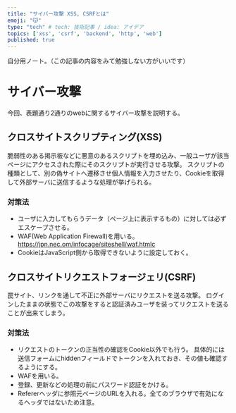 ```yaml
---
title: "サイバー攻撃 XSS, CSRFとは"
emoji: "😽"
type: "tech" # tech: 技術記事 / idea: アイデア
topics: ['xss', 'csrf', 'backend', 'http', 'web']
published: true
---
```

自分用ノート。（この記事の内容をみて勉強しない方がいいです）
# サイバー攻撃
今回、表題通り2通りのwebに関するサイバー攻撃を説明する。
## クロスサイトスクリプティング(XSS)
脆弱性のある掲示板などに悪意のあるスクリプトを埋め込み、一般ユーザが該当ページにアクセスされた際にそのスクリプトが実行させる攻撃。
スクリプトの種類として、別の偽サイトへ遷移させ個人情報を入力させたり、Cookieを取得して外部サーバに送信するような処理が挙げられる。
### 対策法
- ユーザに入力してもらうデータ（ページ上に表示するもの）に対しては必ずエスケープさせる。
- WAF(Web Application Firewall)を用いる。
https://jpn.nec.om/infocage/siteshell/waf.htmlc
- CookieはJavaScript側から取得できないように設定しておく。
## クロスサイトリクエストフォージェリ(CSRF)
罠サイト、リンクを通して不正に外部サーバにリクエストを送る攻撃。
ログインしたままの状態でこの攻撃をすると認証済みユーザを装ってリクエストを送ることが出来てしまう。
### 対策法
- リクエストのトークンの正当性の確認をCookie以外でも行う。
具体的には送信フォームにhiddenフィールドでトークンを入れておき、その値も確認するようにする。
- WAFを用いる。
- 登録、更新などの処理の前にパスワード認証をかける。
- Refererヘッダに参照元ページのURLを入れる。全てのブラウザで有効になるヘッダではないため注意。
